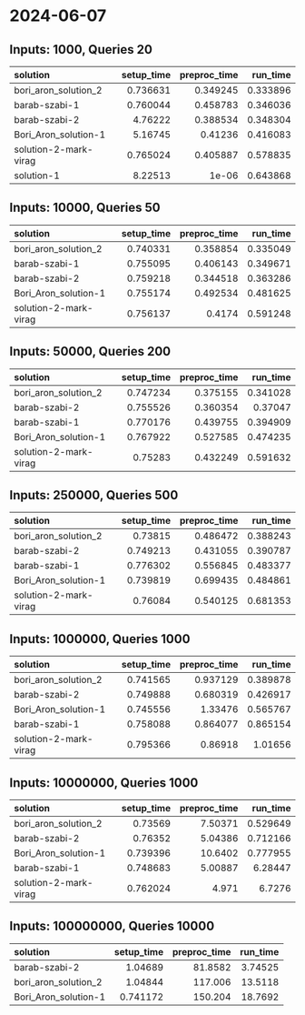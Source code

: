 # 2024-06-07

## Inputs: 1000, Queries 20

| solution              |   setup_time |   preproc_time |   run_time |
|:----------------------|-------------:|---------------:|-----------:|
| bori_aron_solution_2  |     0.736631 |       0.349245 |   0.333896 |
| barab-szabi-1         |     0.760044 |       0.458783 |   0.346036 |
| barab-szabi-2         |     4.76222  |       0.388534 |   0.348304 |
| Bori_Aron_solution-1  |     5.16745  |       0.41236  |   0.416083 |
| solution-2-mark-virag |     0.765024 |       0.405887 |   0.578835 |
| solution-1            |     8.22513  |       1e-06    |   0.643868 |

## Inputs: 10000, Queries 50

| solution              |   setup_time |   preproc_time |   run_time |
|:----------------------|-------------:|---------------:|-----------:|
| bori_aron_solution_2  |     0.740331 |       0.358854 |   0.335049 |
| barab-szabi-1         |     0.755095 |       0.406143 |   0.349671 |
| barab-szabi-2         |     0.759218 |       0.344518 |   0.363286 |
| Bori_Aron_solution-1  |     0.755174 |       0.492534 |   0.481625 |
| solution-2-mark-virag |     0.756137 |       0.4174   |   0.591248 |

## Inputs: 50000, Queries 200

| solution              |   setup_time |   preproc_time |   run_time |
|:----------------------|-------------:|---------------:|-----------:|
| bori_aron_solution_2  |     0.747234 |       0.375155 |   0.341028 |
| barab-szabi-2         |     0.755526 |       0.360354 |   0.37047  |
| barab-szabi-1         |     0.770176 |       0.439755 |   0.394909 |
| Bori_Aron_solution-1  |     0.767922 |       0.527585 |   0.474235 |
| solution-2-mark-virag |     0.75283  |       0.432249 |   0.591632 |

## Inputs: 250000, Queries 500

| solution              |   setup_time |   preproc_time |   run_time |
|:----------------------|-------------:|---------------:|-----------:|
| bori_aron_solution_2  |     0.73815  |       0.486472 |   0.388243 |
| barab-szabi-2         |     0.749213 |       0.431055 |   0.390787 |
| barab-szabi-1         |     0.776302 |       0.556845 |   0.483377 |
| Bori_Aron_solution-1  |     0.739819 |       0.699435 |   0.484861 |
| solution-2-mark-virag |     0.76084  |       0.540125 |   0.681353 |

## Inputs: 1000000, Queries 1000

| solution              |   setup_time |   preproc_time |   run_time |
|:----------------------|-------------:|---------------:|-----------:|
| bori_aron_solution_2  |     0.741565 |       0.937129 |   0.389878 |
| barab-szabi-2         |     0.749888 |       0.680319 |   0.426917 |
| Bori_Aron_solution-1  |     0.745556 |       1.33476  |   0.565767 |
| barab-szabi-1         |     0.758088 |       0.864077 |   0.865154 |
| solution-2-mark-virag |     0.795366 |       0.86918  |   1.01656  |

## Inputs: 10000000, Queries 1000

| solution              |   setup_time |   preproc_time |   run_time |
|:----------------------|-------------:|---------------:|-----------:|
| bori_aron_solution_2  |     0.73569  |        7.50371 |   0.529649 |
| barab-szabi-2         |     0.76352  |        5.04386 |   0.712166 |
| Bori_Aron_solution-1  |     0.739396 |       10.6402  |   0.777955 |
| barab-szabi-1         |     0.748683 |        5.00887 |   6.28447  |
| solution-2-mark-virag |     0.762024 |        4.971   |   6.7276   |

## Inputs: 100000000, Queries 10000

| solution             |   setup_time |   preproc_time |   run_time |
|:---------------------|-------------:|---------------:|-----------:|
| barab-szabi-2        |     1.04689  |        81.8582 |    3.74525 |
| bori_aron_solution_2 |     1.04844  |       117.006  |   13.5118  |
| Bori_Aron_solution-1 |     0.741172 |       150.204  |   18.7692  |